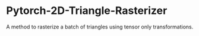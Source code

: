 # Pytorch-2D-Triangle-Rasterizer
A method to rasterize a batch of triangles using tensor only transformations. 
